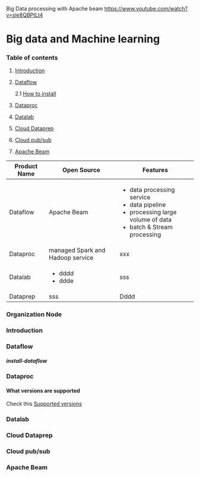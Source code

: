 Big Data processing with Apache beam
https://www.youtube.com/watch?v=sle8QBPtLt4

# Big data and Machine learning

### Table of contents


1. [Introduction](#introduction)
2. [Dataflow](#data-flow)
   
   2.1 [How to install ](#install-dataflow)
3. [Dataproc](#data-proc)
4. [Datalab](#data-lab)
5. [Cloud Dataprep](#cloud-dataprep)
6. [Cloud pub/sub](#cloud-pubsub)
7. [Apache Beam](#apache-beam)





**Product Name**   | **Open Source**  | **Features** 
---------|----------|---------
 Dataflow    | Apache Beam | <ul><li>data processing service</li><li>data pipeline</li><li>processing large volume of data</li><li>batch & Stream processing</li></ul>
 Dataproc | managed Spark and Hadoop service | xxx
 Datalab | <ul><li>dddd</li><li>ddde</li></ul>| sss
| Dataprep  | sss | Dddd  


### Organization Node
### Introduction
### Dataflow
   
  ##### install-dataflow
### Dataproc

#### What versions are supported
Check this [Supported versions](https://cloud.google.com/dataproc/docs/concepts/versioning/dataproc-versions)
### Datalab
### Cloud Dataprep
### Cloud pub/sub
### Apache Beam